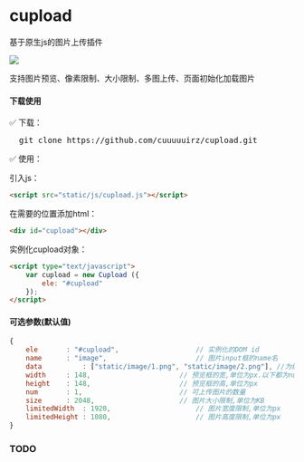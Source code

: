 # cupload

基于原生js的图片上传插件

![](https://img.shields.io/badge/javascript-4EDD96.svg)

支持图片预览、像素限制、大小限制、多图上传、页面初始化加载图片

#### 下载使用

✅ 下载：

<pre>
  git clone https://github.com/cuuuuuirz/cupload.git
</pre>

✅ 使用：

引入js：
```html
<script src="static/js/cupload.js"></script>
```

在需要的位置添加html：
```html
<div id="cupload"></div>
```

实例化cupload对象：
```html
<script type="text/javascript">
	var cupload = new Cupload ({
		ele: "#cupload"
	});
</script>
```

#### 可选参数(默认值)
```javascript
{
    ele 	  : "#cupload",					  // 实例化的DOM id
    name	  : "image",					  // 图片input框的name名
    data          : ["static/image/1.png", "static/image/2.png"], //为编辑模式下初始显示的图片，默认无此参数
    width	  : 148,					  // 预览框的宽,单位为px.以下都为number型,不加单位
    height	  : 148,					  // 预览框的高,单位为px
    num		  : 1,						  // 可上传图片的数量
    size	  : 2048,					  // 图片大小限制,单位为KB
    limitedWidth  : 1920,					  // 图片宽度限制,单位为px
    limitedHeight : 1080,					  // 图片高度限制,单位为px
}
```

### TODO
